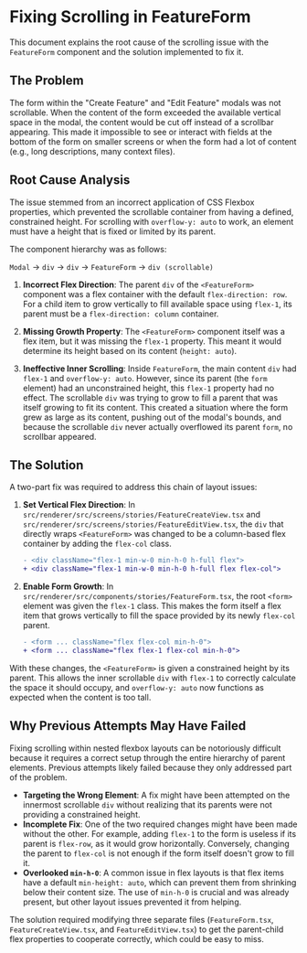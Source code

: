 # Fixing Scrolling in FeatureForm

This document explains the root cause of the scrolling issue with the `FeatureForm` component and the solution implemented to fix it.

## The Problem

The form within the "Create Feature" and "Edit Feature" modals was not scrollable. When the content of the form exceeded the available vertical space in the modal, the content would be cut off instead of a scrollbar appearing. This made it impossible to see or interact with fields at the bottom of the form on smaller screens or when the form had a lot of content (e.g., long descriptions, many context files).

## Root Cause Analysis

The issue stemmed from an incorrect application of CSS Flexbox properties, which prevented the scrollable container from having a defined, constrained height. For scrolling with `overflow-y: auto` to work, an element must have a height that is fixed or limited by its parent.

The component hierarchy was as follows:

`Modal` -> `div` -> `div` -> `FeatureForm` -> `div (scrollable)`

1.  **Incorrect Flex Direction**: The parent `div` of the `<FeatureForm>` component was a flex container with the default `flex-direction: row`. For a child item to grow vertically to fill available space using `flex-1`, its parent must be a `flex-direction: column` container.

2.  **Missing Growth Property**: The `<FeatureForm>` component itself was a flex item, but it was missing the `flex-1` property. This meant it would determine its height based on its content (`height: auto`).

3.  **Ineffective Inner Scrolling**: Inside `FeatureForm`, the main content `div` had `flex-1` and `overflow-y: auto`. However, since its parent (the `form` element) had an unconstrained height, this `flex-1` property had no effect. The scrollable `div` was trying to grow to fill a parent that was itself growing to fit its content. This created a situation where the form grew as large as its content, pushing out of the modal's bounds, and because the scrollable `div` never actually overflowed its parent `form`, no scrollbar appeared.

## The Solution

A two-part fix was required to address this chain of layout issues:

1.  **Set Vertical Flex Direction**: In `src/renderer/src/screens/stories/FeatureCreateView.tsx` and `src/renderer/src/screens/stories/FeatureEditView.tsx`, the `div` that directly wraps `<FeatureForm>` was changed to be a column-based flex container by adding the `flex-col` class.

    ```diff
    - <div className="flex-1 min-w-0 min-h-0 h-full flex">
    + <div className="flex-1 min-w-0 min-h-0 h-full flex flex-col">
    ```

2.  **Enable Form Growth**: In `src/renderer/src/components/stories/FeatureForm.tsx`, the root `<form>` element was given the `flex-1` class. This makes the form itself a flex item that grows vertically to fill the space provided by its newly `flex-col` parent.

    ```diff
    - <form ... className="flex flex-col min-h-0">
    + <form ... className="flex flex-1 flex-col min-h-0">
    ```

With these changes, the `<FeatureForm>` is given a constrained height by its parent. This allows the inner scrollable `div` with `flex-1` to correctly calculate the space it should occupy, and `overflow-y: auto` now functions as expected when the content is too tall.

## Why Previous Attempts May Have Failed

Fixing scrolling within nested flexbox layouts can be notoriously difficult because it requires a correct setup through the entire hierarchy of parent elements. Previous attempts likely failed because they only addressed part of the problem.

-   **Targeting the Wrong Element**: A fix might have been attempted on the innermost scrollable `div` without realizing that its parents were not providing a constrained height.
-   **Incomplete Fix**: One of the two required changes might have been made without the other. For example, adding `flex-1` to the form is useless if its parent is `flex-row`, as it would grow horizontally. Conversely, changing the parent to `flex-col` is not enough if the form itself doesn't grow to fill it.
-   **Overlooked `min-h-0`**: A common issue in flex layouts is that flex items have a default `min-height: auto`, which can prevent them from shrinking below their content size. The use of `min-h-0` is crucial and was already present, but other layout issues prevented it from helping.

The solution required modifying three separate files (`FeatureForm.tsx`, `FeatureCreateView.tsx`, and `FeatureEditView.tsx`) to get the parent-child flex properties to cooperate correctly, which could be easy to miss.
